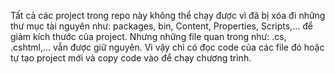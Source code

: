 Tất cả các project trong repo này không thể chạy được vì đã bị xóa đi những thư mục tài nguyên như: packages, bin, Content, Properties, Scripts,… để giảm kích thước của project. Nhưng những file quan trong như: .cs, .cshtml,… vẫn được giữ nguyên. Vì vậy chỉ có đọc code của các file đó hoặc tự tạo project mới và copy code vào để chạy chương trình.

